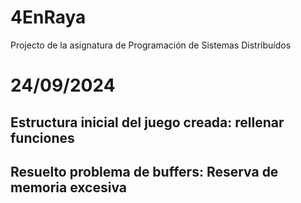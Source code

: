 # 4EnRaya
Projecto de la asignatura de Programación de Sistemas Distribuídos

# 24/09/2024
## Estructura inicial del juego creada: rellenar funciones
## Resuelto problema de buffers: Reserva de memoria excesiva